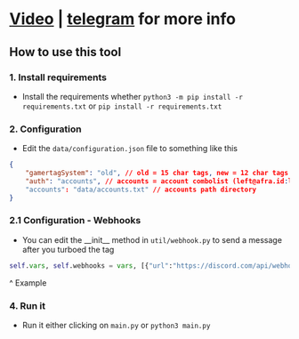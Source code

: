 # [Video](https://streamable.com/62pqi5) | [telegram](https://t.me/misinput) for more info
## How to use this tool

### 1. Install requirements
   - Install the requirements whether `python3 -m pip install -r requirements.txt` or `pip install -r requirements.txt`

### 2. Configuration
   - Edit the `data/configuration.json` file to something like this
```json
{
    "gamertagSystem": "old", // old = 15 char tags, new = 12 char tags
    "auth": "accounts", // accounts = account combolist (left@afra.id:lungesgoated)
    "accounts": "data/accounts.txt" // accounts path directory
}
```

### 2.1 Configuration - Webhooks
   - You can edit the \_\_init\_\_ method in `util/webhook.py` to send a message after you turboed the tag
```py
self.vars, self.webhooks = vars, [{"url":"https://discord.com/api/webhooks/Example/Example","method":"POST","headers":{},"params":{},"json":{"content":"@everyone","embeds":[{"title":"Successful Turbo!","color":None,"fields":[{"name":"`Gamertag`","value":f"`{vars['tag']}`","inline":True},{"name":"`XUID`","value":f"`{vars['new_account'][1]}`","inline":True},{"name":"`Requests`","value":f"`{vars['requests']}`","inline":True}]}],"attachments":[]},"sucess_code":204}]
```
  ^ Example

### 4. Run it
   - Run it either clicking on `main.py` or `python3 main.py` 

